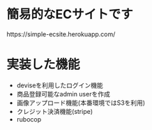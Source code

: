 <h1>簡易的なECサイトです</h1>
<p>https://simple-ecsite.herokuapp.com/</p>

<h1>実装した機能</h1>
<ul>
  <li>deviseを利用したログイン機能</li>
  <li>商品登録可能なadmin userを作成</li>
  <li>画像アップロード機能(本番環境ではS3を利用)</li>
  <li>クレジット決済機能(stripe)</li>
  <li>rubocop</li>
</ul>